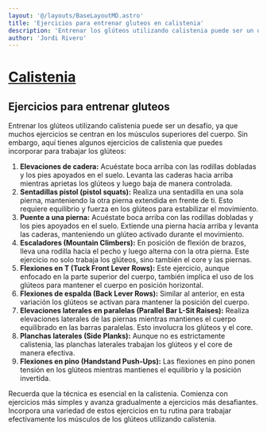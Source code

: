 ```yaml
---
layout: '@/layouts/BaseLayoutMD.astro'
title: 'Ejercicios para entrenar gluteos en calistenia'
description: 'Entrenar los glúteos utilizando calistenia puede ser un desafío, ya que muchos ejercicios se centran en los músculos superiores del cuerpo.'
author: 'Jordi Rivero'
---
```


# [Calistenia](/calistenia/)

## Ejercicios para entrenar gluteos

Entrenar los glúteos utilizando calistenia puede ser un desafío, ya que muchos ejercicios se centran en los músculos superiores del cuerpo. Sin embargo, aquí tienes algunos ejercicios de calistenia que puedes incorporar para trabajar los glúteos:

1. **Elevaciones de cadera:** Acuéstate boca arriba con las rodillas dobladas y los pies apoyados en el suelo. Levanta las caderas hacia arriba mientras aprietas los glúteos y luego baja de manera controlada.
2. **Sentadillas pistol (pistol squats):** Realiza una sentadilla en una sola pierna, manteniendo la otra pierna extendida en frente de ti. Esto requiere equilibrio y fuerza en los glúteos para estabilizar el movimiento.
3. **Puente a una pierna:** Acuéstate boca arriba con las rodillas dobladas y los pies apoyados en el suelo. Extiende una pierna hacia arriba y levanta las caderas, manteniendo un glúteo activado durante el movimiento.
4. **Escaladores (Mountain Climbers):** En posición de flexión de brazos, lleva una rodilla hacia el pecho y luego alterna con la otra pierna. Este ejercicio no solo trabaja los glúteos, sino también el core y las piernas.
5. **Flexiones en T (Tuck Front Lever Rows):** Este ejercicio, aunque enfocado en la parte superior del cuerpo, también implica el uso de los glúteos para mantener el cuerpo en posición horizontal.
6. **Flexiones de espalda (Back Lever Rows):** Similar al anterior, en esta variación los glúteos se activan para mantener la posición del cuerpo.
7. **Elevaciones laterales en paralelas (Parallel Bar L-Sit Raises):** Realiza elevaciones laterales de las piernas mientras mantienes el cuerpo equilibrado en las barras paralelas. Esto involucra los glúteos y el core.
8. **Planchas laterales (Side Planks):** Aunque no es estrictamente calistenia, las planchas laterales trabajan los glúteos y el core de manera efectiva.
9. **Flexiones en pino (Handstand Push-Ups):** Las flexiones en pino ponen tensión en los glúteos mientras mantienes el equilibrio y la posición invertida.

Recuerda que la técnica es esencial en la calistenia. Comienza con ejercicios más simples y avanza gradualmente a ejercicios más desafiantes. Incorpora una variedad de estos ejercicios en tu rutina para trabajar efectivamente los músculos de los glúteos utilizando calistenia.
